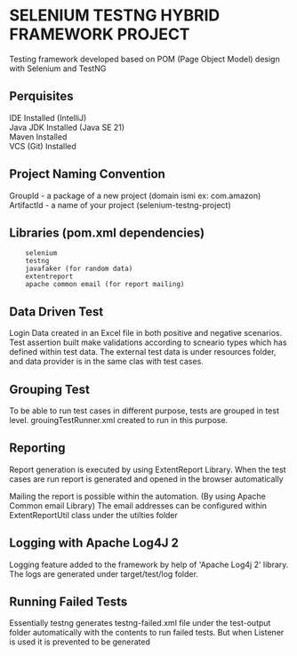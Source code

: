 # SELENIUM TESTNG HYBRID FRAMEWORK PROJECT

Testing framework developed based on POM (Page Object Model) design with Selenium and TestNG

## Perquisites

IDE Installed (IntelliJ)  
Java JDK Installed (Java SE 21)  
Maven Installed  
VCS (Git) Installed  

## Project Naming Convention

GroupId - a package of a new project (domain ismi ex: com.amazon)  
ArtifactId - a name of your project (selenium-testng-project)  

## Libraries (pom.xml dependencies)

		selenium
		testng
		javafaker (for random data)
		extentreport
		apache common email (for report mailing)

## Data Driven Test
Login Data created in an Excel file in both positive and negative scenarios. Test assertion built make validations according to scneario types which has defined within test data. 
The external test data is under resources folder,  and data provider is in the same clas with test cases.

## Grouping Test
To be able to run test cases in different purpose, tests are grouped in test level.
grouingTestRunner.xml created to run in this purpose.


## Reporting
Report generation is executed by using ExtentReport Library.
When the test cases are run report is generated and opened in the browser automatically

Mailing the report is possible within the automation. (By using Apache Common email Library)
The email addresses  can be configured within ExtentReportUtil class under the utilties folder


## Logging with Apache Log4J 2

Logging feature added to the framework by help of 'Apache Log4j 2' library.  
The logs are generated under target/test/log folder.

## Running Failed Tests

Essentially testng generates testng-failed.xml file under the test-output folder automatically with the contents to run failed tests.
But when Listener is used it is prevented to be generated

